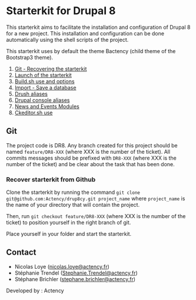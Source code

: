 # Starterkit for Drupal 8

This starterkit aims to facilitate the installation and configuration of Drupal 8 for a new project. This installation and configuration can be done automatically using the shell scripts of the project.

This starterkit uses by default the theme Bactency (child theme of the Bootstrap3 theme).


1. [Git - Recovering the starterkit](#git)
2. [Launch of the starterkit](scripts/drupal/README.md)
3. [Build.sh use and options](scripts/drupal/README.md)
4. [Import - Save a database](data/README.md)
5. [Drush aliases](bin/drush/README.md)
6. [Drupal console aliases ]()
7. [News and Events Modules](web/modules/features/README.md)
8. [Ckeditor.sh use](scripts/drupal/README.md)

## Git <a id="git"></a>
The project code is DR8. Any branch created for this project should be named `feature/DR8-XXX` (where XXX is the number of the ticket).
All commits messages should be prefixed with `DR8-XXX` (where XXX is the number of the ticket) and be clear about the task that has been done.

### Recover starterkit from Github

Clone the starterkit by running the command `git clone git@github.com:Actency/drup8cy.git project_name` where `project_name` is the name of your directory that will contain the project.

Then, run `git checkout feature/DR8-XXX` (where XXX is the number of the ticket) to position yourself in the right branch of git.

Place yourself in your folder and start the starterkit.

## Contact
- Nicolas Loye (nicolas.loye@actency.fr)
- Stéphanie Trendel (Stephanie.Trendel@actency.fr)
- Stéphane Brichler (stephane.brichler@actency.fr)

Developed by : Actency